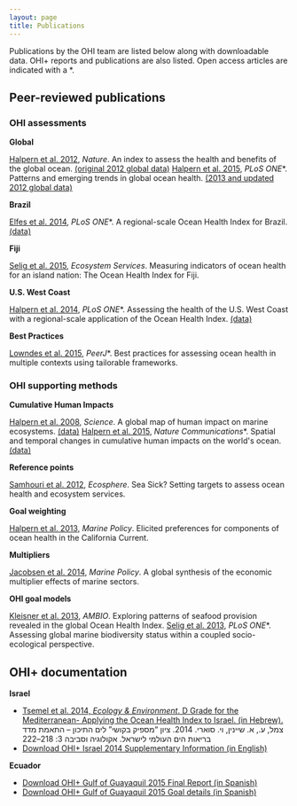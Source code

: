 ```yaml
---
layout: page
title: Publications
---
```


Publications by the OHI team are listed below along with downloadable data. OHI+ reports and publications are also listed. Open access articles are indicated with a *.

## Peer-reviewed publications

### OHI assessments

**Global**

[Halpern et al. 2012](http://www.nature.com/nature/journal/v488/n7413/full/nature11397.html), *Nature*.
An index to assess the health and benefits of the global ocean.
[(original 2012 global data)](ftp://ohi.nceas.ucsb.edu/pub/data/2012/layers.html)
[Halpern et al. 2015](http://journals.plos.org/plosone/article?id=10.1371/journal.pone.0117863), *PLoS ONE*\*.
Patterns and emerging trends in global ocean health.
[(2013 and updated 2012 global data)](https://github.com/OHI-Science/ohi-global/blob/master/eez2013/OHI2013_PLOS.zip?raw=true)

**Brazil**

[Elfes et al. 2014](http://www.plosone.org/article/info%3Adoi%2F10.1371%2Fjournal.pone.0092589), *PLoS ONE*\*. A regional-scale Ocean Health Index for Brazil. [(data)](http://ohi.nceas.ucsb.edu/data/br-2012/)

**Fiji**

[Selig et al. 2015](http://www.sciencedirect.com/science/article/pii/S2212041614001363), *Ecosystem Services*.
Measuring indicators of ocean health for an island nation: The Ocean Health Index for Fiji.

**U.S. West Coast**

[Halpern et al. 2014](http://www.plosone.org/article/info%3Adoi%2F10.1371%2Fjournal.pone.0098995), *PLoS ONE*\*.
Assessing the health of the U.S. West Coast with a regional-scale application of the Ocean Health Index.
[(data)](https://github.com/OHI-Science/ohi-uswest/blob/master/USwest_PLOS.zip?raw=true)

**Best Practices**

[Lowndes et al. 2015](10.7717/peerj.1503), *PeerJ*\*. Best practices for assessing ocean health in multiple contexts using tailorable frameworks.


### OHI supporting methods

**Cumulative Human Impacts**

[Halpern et al. 2008](http://www.sciencemag.org/content/319/5865/948.abstract), *Science*.
A global map of human impact on marine ecosystems.
[(data)](https://www.nceas.ucsb.edu/globalmarine/impacts)
[Halpern et al. 2015](http://www.nature.com/ncomms/2015/150714/ncomms8615/full/ncomms8615.html?message-global=remove&WT.ec_id=NCOMMS-20150715&spMailingID=49102925&spUserID=ODkwMTM2NjQyNgS2&spJobID=721894001&spReportId=NzIxODk0MDAxS0), *Nature Communications*\*.
Spatial and temporal changes in cumulative human impacts on the world's ocean.
[(data)](https://knb.ecoinformatics.org/#view/doi:10.5063/F1S180FS)


**Reference points**

[Samhouri et al. 2012](http://www.esajournals.org/doi/abs/10.1890/ES11-00366.1), *Ecosphere*.
Sea Sick? Setting targets to assess ocean health and ecosystem services.

**Goal weighting**

[Halpern et al. 2013](http://www.sciencedirect.com/science/article/pii/S0308597X13000286), *Marine Policy*.
Elicited preferences for components of ocean health in the California Current.

**Multipliers**

[Jacobsen et al. 2014](http://www.sciencedirect.com/science/article/pii/S0308597X13002169), *Marine Policy*.
A global synthesis of the economic multiplier effects of marine sectors.


**OHI goal models**

[Kleisner et al. 2013](http://link.springer.com/article/10.1007/s13280-013-0447-x), *AMBIO*.
Exploring patterns of seafood provision revealed in the global Ocean Health Index.
[Selig et al. 2013](http://www.plosone.org/article/info%3Adoi%2F10.1371%2Fjournal.pone.0060284), *PLoS ONE*\*. Assessing global marine biodiversity status within a coupled socio-ecological perspective.

## OHI+ documentation

**Israel**

- [Tsemel et al. 2014, *Ecology & Environment*. D Grade for the Mediterranean- Applying the Ocean Health Index to Israel. (in Hebrew).](http://magazine.isees.org.il/ArticlePage.aspx?ArticleId=456)
צמל, ע., א. שיינין, וי. סוארי. 2014. ציון “מספיק בקושי” לים התיכון – התאמת מדד בריאות הים העולמי לישראל. אקולוגיה וסביבה 3: 218–222 
- [Download OHI+ Israel 2014 Supplementary Information (in English)](https://github.com/OHI-Science/ohi-science.github.io/raw/dev/assets/downloads/pubs/OHI%2BIsrael_2014.pdf)  
  

**Ecuador**

- [Download OHI+ Gulf of Guayaquil 2015 Final Report (in Spanish)](https://github.com/OHI-Science/ohi-science.github.io/raw/dev/assets/downloads/pubs/OHI%2BGulfodeGuayaquil_2015_InformeFinal.pdf)
- [Download OHI+ Gulf of Guayaquil 2015 Goal details (in Spanish)](https://github.com/OHI-Science/ohi-science.github.io/raw/3c6babb40348e62b322abadad086ece565411adf/assets/downloads/pubs/OHI%2BGulfodeGuayaquil_2015_Metas.zip)
